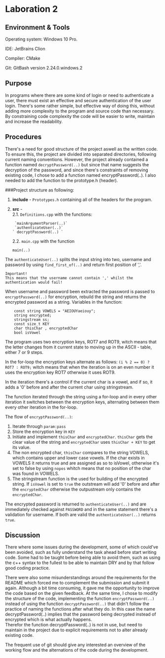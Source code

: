 # Laboration 2

## Environment & Tools
Operating system: Windows 10 Pro.

IDE: JetBrains Clion

Compiler: CMake

Git: GitBash version 2.24.0.windows.2

## Purpose
In programs where there are some kind of login or need to authenticate a user, there must exist an effective and secure authentication of the user login. 
There's some rather simple, but effective way of doing this, without adding more complexity to the program and source code than necessary. 
By constraining code complexity the code will be easier to write, maintain and increase the readability.

## Procedures
There's a need for good structure of the project aswell as the written code. 
To ensure this, the project are divided into separated directories, following current naming conventions. However, the project already contained a function named `decryptPassword(..)` but since that name suggests the decryption of the password, and since there's constraints of removing 
existing code, I chose to add a function named encryptPassword(..). I also needed to add the function to the prototype.h (header).  

###Project structure as following:
1. **include** - `Prototypes.h` containing all of the headers for the program. 
2. **src** -  
2.1.  `Definitions.cpp` with the functions:

        `mainArgumentParser(..)`
        `authenticateUser(..)`
       ` decryptPassword(..) `

    2.2. `main.cpp` with the function

    `main(..)`

The `authenticateUser(..)` splits the input string into two, username and password by using ``find_first_of(..)`` and return first position of ','. 

    Important!
    This means that the username cannot contain ',' whilst the authentication would fail!
    

When username and password been extracted the password is passed to `encryptPassword(..)` for encryption, rebuild the string and returns the encrypted password as a string. 
Variables in the function:

``` const int ROT7 = 7, ROT9 = 9;
    const string VOWELS = "AEIOUYaeiouy";
    string encrypted;
    stringstream ss;
    const size_t KEY 
    char thisChar , encryptedChar
    bool isVowel
```
The program uses two encryption keys, ROT7 and ROT9, witch means that the letter changes from it current state to moving up in the ASCII - table, either 7 or 9 steps.
 
In the for-loop the encryption keys alternate as follows:
        `(i % 2 == 0) ? ROT7 : ROT9;` witch means that when the iteration is on an even number it uses the encryption key ROT7 otherwise it uses ROT9.
        
In the iteration there's a control if the current char is a vowel, and if so, it adds a '0' before and after the current char using stringstream.
        
The function iterated through the string using a for-loop and in every other iteration it switches between the encryption keys, alternating between them every other iteration in the for-loop.   


The flow of `encryptPassword(..)`: 
1. Iterate through `param:pass`
2. Store the encryption key in  `KEY`
3. Initiate and implement `thisChar` and `encryptedChar`. `thisChar` gets the clear value of the string and `encryptedChar` uses `thisChar + KEY` to get its value. 
4. The non encrypted char, `thisChar` compares to the string VOWELS, which contains upper and lower case vowels. If the char exists in VOWELS it returns true and are assigned as so to isVowel, 
otherwise it's set to false by using `nopos` whitch means that no position of the char was found in VOWELS.
5. The stringstream function is the used for building of the encrypted string. If `isVowel` is set to `true` the outstream will add '0' before and after the `encryptedChar` otherwise the outpustream only contains the `encryptedChar`. 


The encrypted password is returned to `authenticateUser(..)` and are immediately checked against `PASSWORD` and in the same statement there's a validation for username.
If both are valid the `authenticateUser(..)` returns `true`.
 
## Discussion
There where some issues during the development, some of which could've been avoided, such as fully understand the task ahead before start writing code.
Some had to be taught before being able to avoid them, such as using the c++ syntax to the fullest to be able to maintain DRY and by that follow good coding practice.

There were also some misunderstandings around the requirements for the README which forced me to complement the submission and submit it again. 
Although a bit time consuming, it gave me the opportunity to improve the code based on the given feedback.
At the same time, I chose to modify the structure of the code, implementing the function `encryptPassword(..)` instead of using the function `decryptPassword(..)` that didn't follow the practice of naming the functions after what they do. 
In this case the name decryptPassword(..) implies that the password being decrypted instead of encrypted which is what actually happens.   
Therefor the function decryptPassword(..) is not in use, but need to maintain in the project due to explicit requirements not to alter already existing code. 

The frequent use of git should give any interested an overview of the working flow and the alternations of the code during the development.